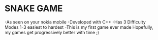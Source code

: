 # SNAKE GAME
-As seen on your nokia mobile
-Developed with C++
-Has 3 Difficulty Modes 1-3 easiest to hardest
-This is my first game ever made 
Hopefully, my games get progressively better with time ;)

